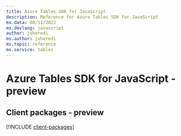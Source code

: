 ```yaml
---
title: Azure Tables SDK for JavaScript
description: Reference for Azure Tables SDK for JavaScript
ms.data: 08/11/2022
ms.devlang: javascript
author: joheredi
ms.author: joheredi
ms.topic: reference
ms.service: tables
---
```

# Azure Tables SDK for JavaScript - preview

## Client packages - preview
[!INCLUDE [client-packages](tables-client-index.md)]

